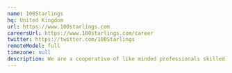 ```yaml
---
name: 100Starlings
hq: United Kingdom
url: https://www.100starlings.com
careersUrl: https://www.100starlings.com/career
twitter: https://twitter.com/100Starlings
remoteModel: full
timezone: null
description: We are a cooperative of like minded professionals skilled at solving problems and creating excellent products for today's digital world.
---
```

